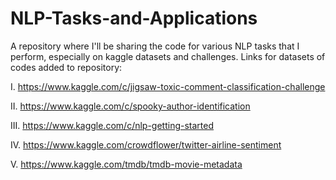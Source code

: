 # NLP-Tasks-and-Applications
A repository where I'll be sharing the code for various NLP tasks that I perform, especially on kaggle datasets and challenges.
Links for datasets of codes added to repository:

I. https://www.kaggle.com/c/jigsaw-toxic-comment-classification-challenge

II. https://www.kaggle.com/c/spooky-author-identification

III. https://www.kaggle.com/c/nlp-getting-started

IV. https://www.kaggle.com/crowdflower/twitter-airline-sentiment

V. https://www.kaggle.com/tmdb/tmdb-movie-metadata
